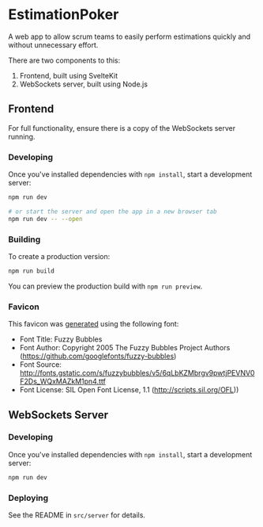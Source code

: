 # EstimationPoker
A web app to allow scrum teams to easily perform estimations quickly and without unnecessary effort.

There are two components to this:

1. Frontend, built using SvelteKit
2. WebSockets server, built using Node.js

## Frontend

For full functionality, ensure there is a copy of the WebSockets server running. 

### Developing

Once you've installed dependencies with `npm install`, start a development server:

```bash
npm run dev

# or start the server and open the app in a new browser tab
npm run dev -- --open
```

### Building

To create a production version:

```bash
npm run build
```

You can preview the production build with `npm run preview`.

### Favicon

This favicon was [generated](https://favicon.io/favicon-generator/) using the following font:

- Font Title: Fuzzy Bubbles
- Font Author: Copyright 2005 The Fuzzy Bubbles Project Authors (https://github.com/googlefonts/fuzzy-bubbles)
- Font Source: http://fonts.gstatic.com/s/fuzzybubbles/v5/6qLbKZMbrgv9pwtjPEVNV0F2Ds_WQxMAZkM1pn4.ttf
- Font License: SIL Open Font License, 1.1 (http://scripts.sil.org/OFL))

## WebSockets Server

### Developing

Once you've installed dependencies with `npm install`, start a development server:

```bash
npm run dev
```

### Deploying

See the README in `src/server` for details.

